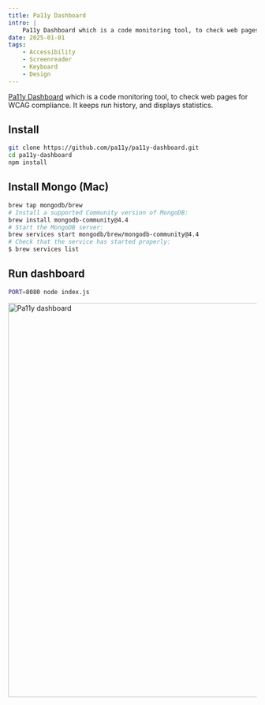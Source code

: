```yaml
---
title: Pa11y Dashboard
intro: |
    Pa11y Dashboard which is a code monitoring tool, to check web pages for WCAG compliance.
date: 2025-01-01
tags:
    - Accessibility
    - Screenreader
    - Keyboard
    - Design
---
```


[Pa11y Dashboard](https://github.com/pa11y/pa11y-dashboard) which is a code monitoring tool, to check web pages for WCAG compliance. It keeps run history, and displays statistics.

## Install

```bash
git clone https://github.com/pa11y/pa11y-dashboard.git
cd pa11y-dashboard
npm install
```

## Install Mongo (Mac)

```bash
brew tap mongodb/brew
# Install a supported Community version of MongoDB:
brew install mongodb-community@4.4
# Start the MongoDB server:
brew services start mongodb/brew/mongodb-community@4.4
# Check that the service has started properly:
$ brew services list
```
## Run dashboard

```bash
PORT=8080 node index.js
```
<picture>
    <img src="/assets/img/pa11y1.png" alt="Pa11y dashboard" width="800" loading="lazy" decoding="async" />
</picture>
